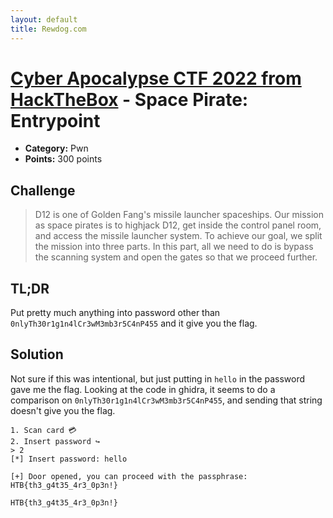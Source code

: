 ```yaml
---
layout: default
title: Rewdog.com
---
```

# [Cyber Apocalypse CTF 2022 from HackTheBox](../) - Space Pirate: Entrypoint

* **Category:** Pwn
* **Points:** 300 points

## Challenge

> D12 is one of Golden Fang's missile launcher spaceships. Our mission as space pirates is to highjack D12, get inside the control panel room, and access the missile launcher system. To achieve our goal, we split the mission into three parts. In this part, all we need to do is bypass the scanning system and open the gates so that we proceed further.


## TL;DR
Put pretty much anything into password other than `0nlyTh30r1g1n4lCr3wM3mb3r5C4nP455` and it give you the flag.

## Solution

Not sure if this was intentional, but just putting in `hello` in the password gave me the flag. Looking at the code in ghidra, it seems to do a comparison on `0nlyTh30r1g1n4lCr3wM3mb3r5C4nP455`, and sending that string doesn't give you the flag. 

```
1. Scan card 💳
2. Insert password ↪️
> 2
[*] Insert password: hello

[+] Door opened, you can proceed with the passphrase: HTB{th3_g4t35_4r3_0p3n!} 

```

```
HTB{th3_g4t35_4r3_0p3n!}
```
